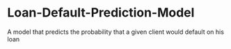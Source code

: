 # Loan-Default-Prediction-Model
A model that predicts the probability that a given client would default on his loan
